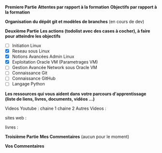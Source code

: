 
**Premiere Partie**
**Attentes par rapport à la formation**
**Objectifs par rapport à la formation**

**Organisation du dépôt git et modèles de branches**
(en cours de dev)

**Deuxième Partie**
**Les actions (todolist avec des cases à cocher), à faire pour atteindre les objectifs**

- [ ] Initiation Linux
- [x] Reseau sous Linux
- [x] Notions Avancées Admin Linux
- [x] Exploitation Oracle VM (Parametrages VM)
- [ ] Gestion Avancée Network sous Oracle VM
- [ ] Connaissance Git
- [ ] Connaissance GitHub
- [ ] Langage Python

**Les ressources qui vous aident dans votre parcours d'apprentissage (liste de liens, livres, documents, vidéos ...)**

Videos Youtube :
chaine 1
chaine 2
Autres Videos :

sites web :

livres :


**Troisième Partie**
**Mes Commentaires**
(aucun pour le moment)

**Vos Commentaires**
